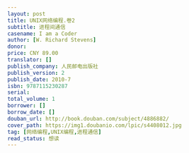 ```yaml
---
layout: post
title: UNIX网络编程.卷2
subtitle: 进程间通信
casename: I am a Coder
author: [W. Richard Stevens]
donor: 
price: CNY 89.00
translator: []
publish_company: 人民邮电出版社
publish_version: 2
publish_date: 2010-7
isbn: 9787115230287
serial: 
total_volume: 1
borrower: []
borrow_date: []
douban_url: http://book.douban.com/subject/4886882/
cover_path: https://img1.doubanio.com/lpic/s4408012.jpg
tag: [网络编程,UNIX编程,进程通信]
read_status: 想读
---
```

